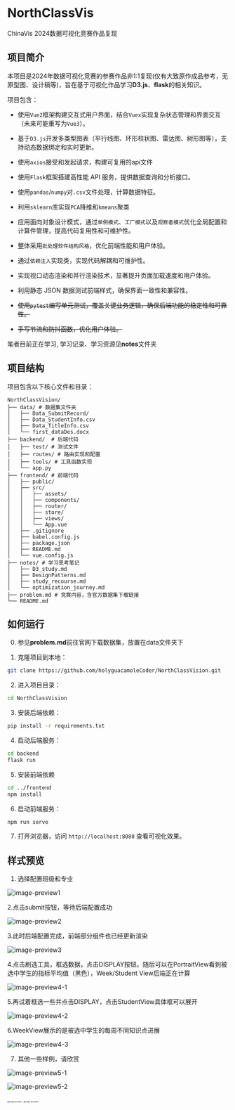 # NorthClassVis

ChinaVis 2024数据可视化竞赛作品复现

## 项目简介

本项目是2024年数据可视化竞赛的参赛作品非1:1复现(仅有大致原作成品参考，无原型图、设计稿等)，旨在基于可视化作品学习**D3.js**、**flask**的相关知识。

项目包含：

- 使用`Vue2`框架构建交互式用户界面，结合`Vuex`实现复杂状态管理和界面交互（未来可能重写为`Vue3`）。

- 基于`D3.js`开发多类型图表（平行线图、环形柱状图、雷达图、树形图等），支持动态数据绑定和实时更新。

- 使用`axios`接受和发起请求，构建可复用的api文件

- 使用`Flask`框架搭建高性能 API 服务，提供数据查询和分析接口。

- 使用`pandas`/`numpy`对`.csv`文件处理，计算数据特征。

- 利用`sklearn`库实现`PCA`降维和`kmeans`聚类

- 应用面向对象设计模式，通过`单例模式`、`工厂模式`以及`观察者模式`优化全局配置和计算件管理，提高代码复用性和可维护性。

- 整体采用`批处理软件结构风格`，优化前端性能和用户体验。

- 通过`依赖注入`实现类，实现代码解耦和可维护性。

- 实现视口动态渲染和并行渲染技术，显著提升页面加载速度和用户体验。

- 利用静态 JSON 数据测试前端样式，确保界面一致性和兼容性。

- ~~使用`pytest`编写单元测试，覆盖关键业务逻辑，确保后端功能的稳定性和可靠性。~~

- ~~手写节流和防抖函数，优化用户体验。~~

笔者目前正在学习, 学习记录、学习资源见**notes**文件夹

## 项目结构

项目包含以下核心文件和目录：

```
NorthClassVision/
├── data/ # 数据集文件夹
│   ├── Data_SubmitRecord/
│   ├── Data_StudentInfo.csv
│   ├── Data_TitleInfo.csv
│   └── first_dataDes.docx
├── backend/  # 后端代码
│   ├── test/ # 测试文件
│   ├── routes/ # 路由实现和配置
│   ├── tools/ # 工具函数实现
│   └── app.py
├── frontend/ # 前端代码
│   ├── public/
│   ├── src/
│   │   ├── assets/
│   │   ├── components/
│   │   ├── router/
│   │   ├── store/
│   │   ├── views/
│   │   └── App.vue
│   ├── .gitignore
│   ├── babel.config.js
│   ├── package.json
│   ├── README.md
│   └── vue.config.js
├── notes/ # 学习思考笔记
│   ├── D3_study.md
│   ├── DesignPatterns.md
│   ├── study_recourse.md
│   └── optimization_journey.md
├── problem.md # 竞赛内容，含官方数据集下载链接
└── README.md
```

## 如何运行

0. 参见**problem.md**前往官网下载数据集，放置在data文件夹下

1. 克隆项目到本地：

```bash
git clone https://github.com/holyguacamoleCoder/NorthClassVision.git
```

2. 进入项目目录：

```bash
cd NorthClassVision
```

3. 安装后端依赖：

```bash
pip install -r requirements.txt
```

4. 启动后端服务：

```bash
cd backend
flask run
```

5. 安装前端依赖

```bash
cd ../frontend
npm install
```

6. 启动前端服务：

```bash
npm run serve
```

7. 打开浏览器，访问 `http://localhost:8080` 查看可视化效果。

## 样式预览

1. 选择配置班级和专业

![image-preview1](src/README/image-preview1.png)

2.点击submit按钮，等待后端配置成功

![image-preview2](src/README/image-preview2.png)

3.此时后端配置完成，前端部分组件也已经更新渲染

![image-preview3](src/README/image-preview3.png)

4.点击刷选工具，框选数据，点击DISPLAY按钮。随后可以在PortraitView看到被选中学生的指标平均值（黑色），Week/Student View后端正在计算

![image-preview4-1](src/README/image-preview4-1.png)

5.再试着框选一些并点击DISPLAY，点击StudentView具体框可以展开

![image-preview4-2](src/README/image-preview4-2.png)

6.WeekView展示的是被选中学生的每周不同知识点进展

![image-preview4-3](src/README/image-preview4-3.png)

7. 其他一些样例，请欣赏

![image-preview5-1](src/README/image-preview5-1.png)

![image-preview5-2](src/README/image-preview5-2.png)

<img src="src/README/image-preview7.png" alt="image-preview7" style="zoom: 27%;" /> <img src="src/README/image-preview6.png" alt="image-preview6" style="zoom: 27%;" />